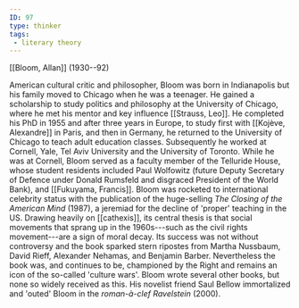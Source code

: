 ```yaml
---
ID: 97
type: thinker
tags: 
 - literary theory
---
```


[[Bloom, Allan]] 
(1930--92)


American cultural critic and philosopher, Bloom was born in Indianapolis
but his family moved to Chicago when he was a teenager. He gained a
scholarship to study politics and philosophy at the University of
Chicago, where he met his mentor and key influence [[Strauss, Leo]]. He completed his
PhD in 1955 and after three years in Europe, to study first with
[[Kojève, Alexandre]] in
Paris, and then in Germany, he returned to the University of Chicago to
teach adult education classes. Subsequently he worked at Cornell, Yale,
Tel Aviv University and the University of Toronto. While he was at
Cornell, Bloom served as a faculty member of the Telluride House, whose
student residents included Paul Wolfowitz (future Deputy Secretary of
Defence under Donald Rumsfeld and disgraced President of the World
Bank), and [[Fukuyama, Francis]]. Bloom was
rocketed to international celebrity status with the publication of the
huge-selling *The Closing of the American Mind* (1987), a jeremiad for
the decline of 'proper' teaching in the US. Drawing heavily on
[[cathexis]], its central
thesis is that social movements that sprang up in the 1960s---such as
the civil rights movement---are a sign of moral decay. Its success was
not without controversy and the book sparked stern ripostes from Martha
Nussbaum, David Rieff, Alexander Nehamas, and Benjamin Barber.
Nevertheless the book was, and continues to be, championed by the Right
and remains an icon of the so-called 'culture wars'. Bloom wrote several
other books, but none so widely received as this. His novelist friend
Saul Bellow immortalized and 'outed' Bloom in the *roman-à-clef*
*Ravelstein* (2000).
